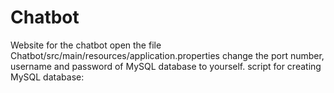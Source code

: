 # Chatbot
Website for the chatbot
open the file Chatbot/src/main/resources/application.properties
change the port number, username and password of MySQL database to yourself.
script for creating MySQL database:
